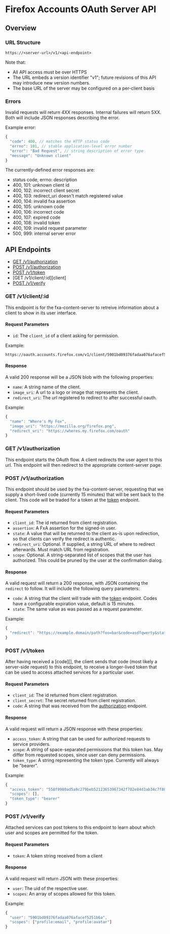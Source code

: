 # Firefox Accounts OAuth Server API

## Overview

### URL Structure

```
https://<server-url>/v1/<api-endpoint>
```

Note that:

- All API access must be over HTTPS
- The URL embeds a version identifier "v1"; future revisions of this API may introduce new version numbers.
- The base URL of the server may be configured on a per-client basis

### Errors

Invalid requests will return 4XX responses. Internal failures will return 5XX. Both will include JSON responses describing the error.

Example error:

```js
{
  "code": 400, // matches the HTTP status code
  "errno": 101, // stable application-level error number
  "error": "Bad Request", // string description of error type
  "message": "Unknown client"
}
```

The currently-defined error responses are:

- status code, errno: description
- 400, 101: unknown client id
- 400, 102: incorrect client secret
- 400, 103: redirect_uri doesn't match registered value
- 400, 104: invalid fxa assertion 
- 400, 105: unknown code
- 400, 106: incorrect code
- 400, 107: expired code
- 400, 108: invalid token
- 400, 109: invalid request parameter
- 500, 999: internal server error

## API Endpoints


- [GET /v1/authorization][redirect]
- [POST /v1/authorization][authorization]
- [POST /v1/token][token]
- [GET /v1/client/:id][client]
- [POST /v1/verify][verify]

### GET /v1/client/:id

This endpoint is for the fxa-content-server to retreive information
about a client to show in its user interface.

#### Request Parameters

- `id`: The `client_id` of a client asking for permission.

Example:

```
https://oauth.accounts.firefox.com/v1/client/5901bd09376fadaa076afacef5251b6a
```

#### Response

A valid 200 response will be a JSON blob with the following properties:

- `name`: A string name of the client.
- `image_uri`: A url to a logo or image that represents the client.
- `redirect_uri`: The url registered to redirect to after successful oauth.

Example:

```js
{
  "name": "Where's My Fox",
  "image_uri": "https://mozilla.org/firefox.png",
  "redirect_uri": "https://wheres.my.firefox.com/oauth"
}
```

### GET /v1/authorization

This endpoint starts the OAuth flow. A client redirects the user agent
to this url. This endpoint will then redirect to the appropriate
content-server page.

### POST /v1/authorization

This endpoint should be used by the fxa-content-server, requesting that
we supply a short-lived code (currently 15 minutes) that will be sent
back to the client. This code will be traded for a token at the
[token][] endpoint.

#### Request Parameters

- `client_id`: The id returned from client registration.
- `assertion`: A FxA assertion for the signed-in user.
- `state`: A value that will be returned to the client as-is upon redirection, so that clients can verify the redirect is authentic.
- `redirect_uri`: Optional. If supplied, a string URL of where to redirect afterwards. Must match URL from registration.
- `scope`: Optional. A string-separated list of scopes that the user has authorized. This could be pruned by the user at the confirmation dialog.

#### Response

A valid request will return a 200 response, with JSON containing the `redirect` to follow. It will include the following query parameters:

- `code`: A string that the client will trade with the [token][] endpoint. Codes have a configurable expiration value, default is 15 minutes.
- `state`: The same value as was passed as a request parameter.

Example:

```js
{
  "redirect": "https://example.domain/path?foo=bar&code=asdfqwerty&state=zxcvasdf"
}
```

### POST /v1/token

After having received a [code][], the client sends that code (most
likely a server-side request) to this endpoint, to receive a
longer-lived token that can be used to access attached services for a
particular user.

#### Request Parameters

- `client_id`: The id returned from client registration.
- `client_secret`: The secret returned from client registration.
- `code`: A string that was received from the [authorization][] endpoint.

#### Response

A valid request will return a JSON response with these properties:

- `access_token`: A string that can be used for authorized requests to service providers.
- `scope`: A string of space-separated permissions that this token has. May differ from requested scopes, since user can deny permissions.
- `token_type`: A string representing the token type. Currently will always be "bearer".

Example:

```js
{
  "access_token": "558f9980ad5a9c279beb52123653967342f702e84d3ab34c7f80427a6a37e2c0",
  "scopes": [],
  "token_type": "bearer"
}
```

### POST /v1/verify

Attached services can post tokens to this endpoint to learn about which
user and scopes are permitted for the token.

#### Request Parameters

- `token`: A token string received from a client

#### Response

A valid request will return JSON with these properties:

- `user`: The uid of the respective user.
- `scopes`: An array of scopes allowed for this token.

Example:

```js
{
  "user": "5901bd09376fadaa076afacef5251b6a",
  "scopes": ["profile:email", "profile:avatar"]
}
```

[redirect]: #get-v1authorization
[authorization]: #post-v1authorization
[token]: #post-v1token
[verify]: #post-v1verify

